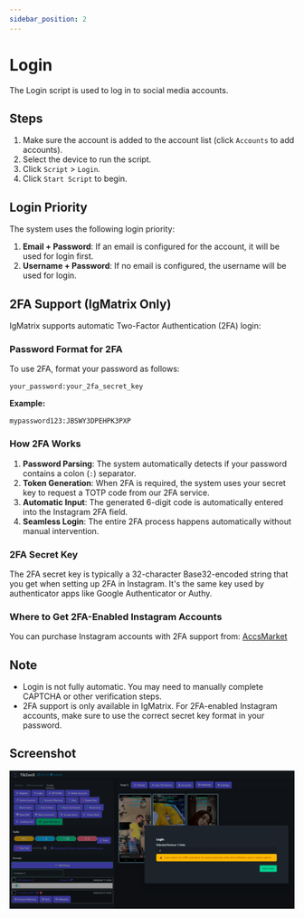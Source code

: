 ```yaml
---
sidebar_position: 2
---
```


# Login

The Login script is used to log in to social media accounts.

## Steps

1. Make sure the account is added to the account list (click `Accounts` to add accounts).
2. Select the device to run the script.
3. Click `Script` > `Login`.
4. Click `Start Script` to begin.

## Login Priority

The system uses the following login priority:

1. **Email + Password**: If an email is configured for the account, it will be used for login first.
2. **Username + Password**: If no email is configured, the username will be used for login.

## 2FA Support (IgMatrix Only)

IgMatrix supports automatic Two-Factor Authentication (2FA) login:

### Password Format for 2FA

To use 2FA, format your password as follows:

```
your_password:your_2fa_secret_key
```

**Example:**

```
mypassword123:JBSWY3DPEHPK3PXP
```

### How 2FA Works

1. **Password Parsing**: The system automatically detects if your password contains a colon (`:`) separator.
2. **Token Generation**: When 2FA is required, the system uses your secret key to request a TOTP code from our 2FA service.
3. **Automatic Input**: The generated 6-digit code is automatically entered into the Instagram 2FA field.
4. **Seamless Login**: The entire 2FA process happens automatically without manual intervention.

### 2FA Secret Key

The 2FA secret key is typically a 32-character Base32-encoded string that you get when setting up 2FA in Instagram. It's the same key used by authenticator apps like Google Authenticator or Authy.

### Where to Get 2FA-Enabled Instagram Accounts

You can purchase Instagram accounts with 2FA support from: [AccsMarket](https://accsmarket.com/en/?ref=802647)

## Note

- Login is not fully automatic. You may need to manually complete CAPTCHA or other verification steps.
- 2FA support is only available in IgMatrix. For 2FA-enabled Instagram accounts, make sure to use the correct secret key format in your password.

## Screenshot

![Login](../img/login.png)
